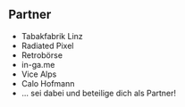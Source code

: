 ## Partner

* Tabakfabrik Linz
* Radiated Pixel
* Retrobörse
* in-ga.me
* Vice Alps
* Calo Hofmann
* ... sei dabei und beteilige dich als Partner!
